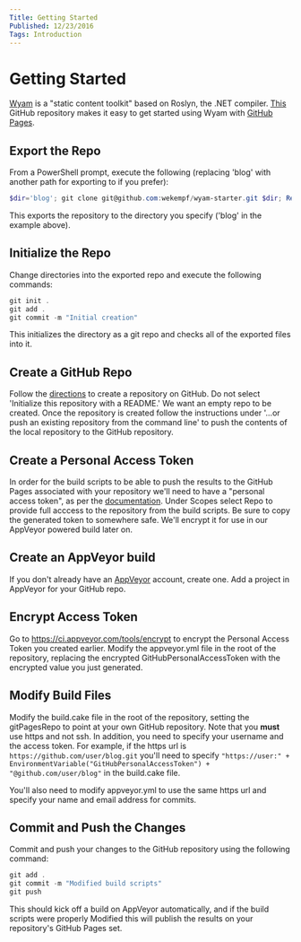 ```yaml
---
Title: Getting Started
Published: 12/23/2016
Tags: Introduction
---
```

# Getting Started

[Wyam](http://wyam.io) is a "static content toolkit" based on Roslyn, the .NET compiler.
[This](http://github.com/wekempf/wyam-starter) GitHub repository makes it easy to get started using
Wyam with [GitHub Pages](http://pages.github.com).

## Export the Repo

From a PowerShell prompt, execute the following (replacing 'blog' with another path for exporting to
if you prefer):

```PowerShell
$dir='blog'; git clone git@github.com:wekempf/wyam-starter.git $dir; Remove-Item (Join-Path $dir '.git') -Recurse -Force
```

This exports the repository to the directory you specify ('blog' in the example above).

## Initialize the Repo

Change directories into the exported repo and execute the following commands:

```PowerShell
git init .
git add .
git commit -m "Initial creation"
```

This initializes the directory as a git repo and checks all of the exported files into it.

## Create a GitHub Repo

Follow the [directions](https://help.github.com/articles/create-a-repo/) to create a repository on GitHub.
Do not select 'Initialize this repository with a README.' We want an empty repo to be created. Once the
repository is created follow the instructions under '…or push an existing repository from the command line'
to push the contents of the local repository to the GitHub repository.

## Create a Personal Access Token

In order for the build scripts to be able to push the results to the GitHub Pages associated with your
repository we'll need to have a "personal access token", as per the [documentation](https://help.github.com/articles/creating-an-access-token-for-command-line-use/).
Under Scopes select Repo to provide full acccess to the repository from the build scripts. Be sure to copy
the generated token to somewhere safe. We'll encrypt it for use in our AppVeyor powered build later on.

## Create an AppVeyor build

If you don't already have an [AppVeyor](http://appveyor.com) account, create one. Add a project in AppVeyor
for your GitHub repo.

## Encrypt Access Token

Go to https://ci.appveyor.com/tools/encrypt to encrypt the Personal Access Token you created earlier. Modify
the appveyor.yml file in the root of the repository, replacing the encrypted GitHubPersonalAccessToken with
the encrypted value you just generated.

## Modify Build Files

Modify the build.cake file in the root of the repository, setting the gitPagesRepo to point at your own GitHub
repository. Note that you **must** use https and not ssh. In addition, you need to specify your username and
the access token. For example, if the https url is `https://github.com/user/blog.git` you'll need to
specify `"https://user:" + EnvironmentVariable("GitHubPersonalAccessToken") + "@github.com/user/blog"` in
the build.cake file.

You'll also need to modify appveyor.yml to use the same https url and specify your name and email address
for commits.

## Commit and Push the Changes

Commit and push your changes to the GitHub repository using the following command:

```PowerShell
git add .
git commit -m "Modified build scripts"
git push
```

This should kick off a build on AppVeyor automatically, and if the build scripts were properly Modified
this will publish the results on your repository's GitHub Pages set.
